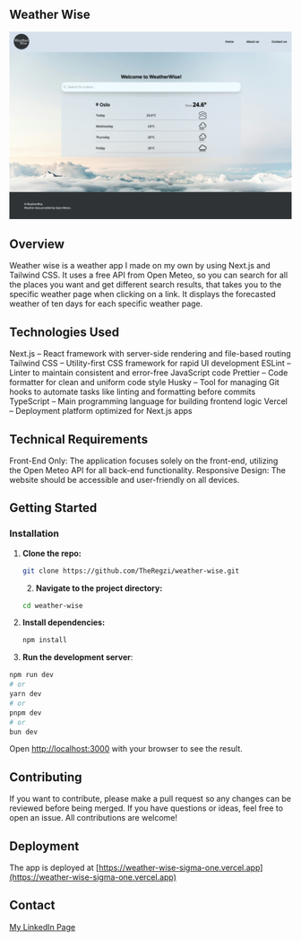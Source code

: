 ## Weather Wise

![Weather Wise Homepage image](./public/assets/weater-wise.png)

## Overview

Weather wise is a weather app I made on my own by using Next.js and Tailwind CSS. It uses a free API from Open Meteo, so you can search for all the places you want and get different search results, that takes you to the specific weather page when clicking on a link. It displays the forecasted weather of ten days for each specific weather page.

## Technologies Used

Next.js – React framework with server-side rendering and file-based routing
Tailwind CSS – Utility-first CSS framework for rapid UI development
ESLint – Linter to maintain consistent and error-free JavaScript code
Prettier – Code formatter for clean and uniform code style
Husky – Tool for managing Git hooks to automate tasks like linting and formatting before commits
TypeScript – Main programming language for building frontend logic
Vercel – Deployment platform optimized for Next.js apps

## Technical Requirements

Front-End Only: The application focuses solely on the front-end, utilizing the Open Meteo API for all back-end functionality.
Responsive Design: The website should be accessible and user-friendly on all devices.

## Getting Started

### Installation

1. **Clone the repo:**

   ```bash
   git clone https://github.com/TheRegzi/weather-wise.git
   ```

   2. **Navigate to the project directory:**

   ```bash
   cd weather-wise
   ```

2. **Install dependencies:**

   ```bash
   npm install
   ```

3. **Run the development server**:

```bash
npm run dev
# or
yarn dev
# or
pnpm dev
# or
bun dev
```

Open [http://localhost:3000](http://localhost:3000) with your browser to see the result.

## Contributing

If you want to contribute, please make a pull request so any changes can be reviewed before being merged. If you have questions or ideas, feel free to open an issue. All contributions are welcome!

## Deployment

The app is deployed at [https://weather-wise-sigma-one.vercel.app](https://weather-wise-sigma-one.vercel.app)

## Contact

[My LinkedIn Page](https://www.linkedin.com/in/regine-dille-kornbakk-aa0a7b288/)
